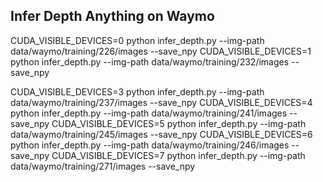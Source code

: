 

## Infer Depth Anything on Waymo
CUDA_VISIBLE_DEVICES=0 python infer_depth.py --img-path data/waymo/training/226/images --save_npy
CUDA_VISIBLE_DEVICES=1 python infer_depth.py --img-path data/waymo/training/232/images --save_npy

CUDA_VISIBLE_DEVICES=3 python infer_depth.py --img-path data/waymo/training/237/images --save_npy
CUDA_VISIBLE_DEVICES=4 python infer_depth.py --img-path data/waymo/training/241/images --save_npy
CUDA_VISIBLE_DEVICES=5 python infer_depth.py --img-path data/waymo/training/245/images --save_npy
CUDA_VISIBLE_DEVICES=6 python infer_depth.py --img-path data/waymo/training/246/images --save_npy
CUDA_VISIBLE_DEVICES=7 python infer_depth.py --img-path data/waymo/training/271/images --save_npy